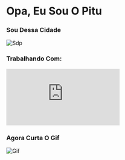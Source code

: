 # Opa, Eu Sou O Pitu
### Sou Dessa Cidade 
![Sdp](https://upload.wikimedia.org/wikipedia/commons/8/80/Brasao_salto_de_pirapora.png)
### Trabalhando Com:
![PMMP](https://www.facebook.com/photo.php?fbid=200345529011805&set=a.200345505678474&type=3&mibextid=rS40aB7S9Ucbxw6v)
### Agora Curta O Gif 
![Gif](https://media.discordapp.net/attachments/1114282263803338914/1190453706873901177/lv_0_20231229213630.gif?ex=65a1db69&is=658f6669&hm=96b9995dc6232b15497d3596772cd1c0559d672c405c1960ad3db26974ac36fb&)
